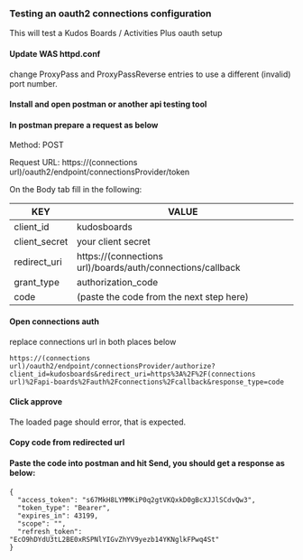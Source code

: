### Testing an oauth2 connections configuration

This will test a Kudos Boards / Activities Plus oauth setup

#### Update WAS httpd.conf

  change ProxyPass and ProxyPassReverse entries to use a different (invalid) port number.

#### Install and open postman or another api testing tool

#### In postman prepare a request as below


  Method: POST

  Request URL: https://(connections url)/oauth2/endpoint/connectionsProvider/token

  On the Body tab fill in the following:


  | KEY           | VALUE                                                      |
  | ------------- | ---------------------------------------------------------- |
  | client_id     | kudosboards                                                |
  | client_secret | your client secret                                         |
  | redirect_uri  | https://(connections url)/boards/auth/connections/callback |
  | grant_type    | authorization_code                                         |
  | code          | (paste the code from the next step here)                   |

#### Open connections auth

  replace connections url in both places below

    https://(connections url)/oauth2/endpoint/connectionsProvider/authorize?client_id=kudosboards&redirect_uri=https%3A%2F%2F(connections url)%2Fapi-boards%2Fauth%2Fconnections%2Fcallback&response_type=code

#### Click approve

The loaded page should error, that is expected.

#### Copy code from redirected url

#### Paste the code into postman and hit Send, you should get a response as below:

    {
      "access_token": "s67MkH8LYMMKiP0q2gtVKQxkD0gBcXJJlSCdvQw3",
      "token_type": "Bearer",
      "expires_in": 43199,
      "scope": "",
      "refresh_token": "EcO9hDYdU3tL2BE0xRSPNlYIGvZhYV9yezb14YKNglkFPwq4St"
    }
